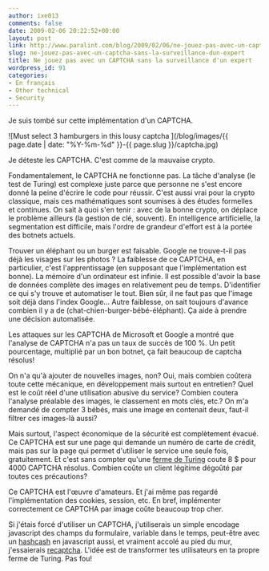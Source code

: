 ```yaml
---
author: ixe013
comments: false
date: 2009-02-06 20:22:52+00:00
layout: post
link: http://www.paralint.com/blog/2009/02/06/ne-jouez-pas-avec-un-captcha-sans-la-surveillance-dun-expert/
slug: ne-jouez-pas-avec-un-captcha-sans-la-surveillance-dun-expert
title: Ne jouez pas avec un CAPTCHA sans la surveillance d'un expert
wordpress_id: 91
categories:
- En français
- Other technical
- Security
---
```


Je suis tombé sur cette implémentation d'un CAPTCHA.


![Must select 3 hamburgers in this lousy captcha ](/blog/images/{{ page.date | date: "%Y-%m-%d" }}-{{ page.slug }}/captcha.jpg)


Je déteste les CAPTCHA. C'est comme de la mauvaise crypto.

Fondamentalement, le CAPTCHA ne fonctionne pas. La tâche d'analyse (le test de Turing) est complexe juste parce que personne ne s'est encore donné la peine d'écrire le code pour réussir. C'est aussi vrai pour la crypto classique, mais ces mathématiques sont soumises à des études formelles et continues. On sait à quoi s'en tenir : avec de la bonne crypto, on déplace le problème ailleurs (la gestion de clé, souvent). En intelligence artificielle, la segmentation est difficile, mais l'ordre de grandeur d'effort est à la portée des botnets actuels.

<!-- more -->Trouver un éléphant ou un burger est faisable. Google ne trouve-t-il pas déjà les visages sur les photos ?  La faiblesse de ce CAPTCHA, en particulier, c'est l'apprentissage (en supposant que l'implémentation est bonne). La mémoire d'un ordinateur est infinie. Il est possible d'avoir la base de données complète des images en relativement peu de temps. D'identifier ce qui s'y trouve et automatiser le tout. Bien sûr, il ne faut pas que l'image soit déjà dans l'index Google... Autre faiblesse, on sait toujours d'avance combien il y a de (chat-chien-burger-bébé-éléphant). Ça aide à prendre une décision automatisée.

Les attaques sur les CAPTCHA de Microsoft et Google a montré que l'analyse de CAPTCHA n'a pas un taux de succès de 100 %. Un petit pourcentage, multiplié par un bon botnet, ça fait beaucoup de captcha résolus!

On n'a qu'à ajouter de nouvelles images, non? Oui, mais combien coûtera toute cette mécanique, en développement mais surtout en entretien? Quel est le coût réel d'une utilisation abusive du service? Combien coutera l'analyse préalable des images, le classement en mots clés, etc.? On m'a demandé de compter 3 bébés, mais une image en contenait deux, faut-il filtrer ces images-là aussi?

Mais surtout, l'aspect économique de la sécurité est complètement évacué. Ce CAPTCHA est sur une page qui demande un numéro de carte de crédit, mais pas sur la page qui permet d'utiliser le service une seule fois, gratuitement.  Et c'est sans compter qu'une [ferme de Turing](http://decapcher.com) coute 8 $ pour 4000 CAPTCHA résolus. Combien coûte un client légitime dégoûté par toutes ces précautions?

Ce CAPTCHA est l'œuvre d'amateurs. Et j'ai même pas regardé l'implémentation des cookies, session, etc.  En bref, implémenter correctement ce CAPTCHA par image coûte beaucoup trop cher.

Si j'étais forcé d'utiliser un CAPTCHA, j'utiliserais un simple encodage javascript des champs du formulaire, variable dans le temps, peut-être avec un [hashcash](http://hashcash.org) en javascript aussi, et vraiment accolé au pied du mur, j'essaierais [recaptcha](http://recaptcha.net). L'idée est de transformer tes utilisateurs en ta propre ferme de Turing. Pas fou!
